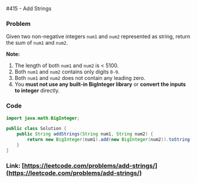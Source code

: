 #415 - Add Strings

### Problem
<p>Given two non-negative integers <code>num1</code> and <code>num2</code> represented as string, return the sum of <code>num1</code> and <code>num2</code>.</p>

<p><b>Note:</b>
<ol>
<li>The length of both <code>num1</code> and <code>num2</code> is < 5100.</li>
<li>Both <code>num1</code> and <code>num2</code> contains only digits <code>0-9</code>.</li>
<li>Both <code>num1</code> and <code>num2</code> does not contain any leading zero.</li>
<li>You <b>must not use any built-in BigInteger library</b> or <b>convert the inputs to integer</b> directly.</li>
</ol>
</p>

### Code
```java
import java.math.BigInteger;

public class Solution {
    public String addStrings(String num1, String num2) {
        return new BigInteger(num1).add(new BigInteger(num2)).toString();
    }
}
```
### Link: [https://leetcode.com/problems/add-strings/](https://leetcode.com/problems/add-strings/)
